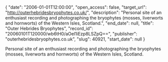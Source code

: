 {
  "date": "2006-01-01T12:00:00", 
  "open_access": false, 
  "target_url": "http://outerhebridesbryophytes.co.uk/", 
  "description": "Personal site of an enthusiast recording and photographing the bryophytes (mosses, liverworts and hornworts) of the Western Isles, Scotland.", 
  "end_date": null, 
  "title": "Outer Hebrides Bryophytes", 
  "record_id": "20060101T120000/wb6tH0/aOel1iEzp8LSZpQ==", 
  "publisher": "outerhebridesbryophytes.co.uk", 
  "slug": 40921, 
  "start_date": null
}

Personal site of an enthusiast recording and photographing the bryophytes (mosses, liverworts and hornworts) of the Western Isles, Scotland.